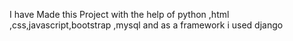 I have Made this Project with the help of python ,html ,css,javascript,bootstrap ,mysql and as a framework i used django
